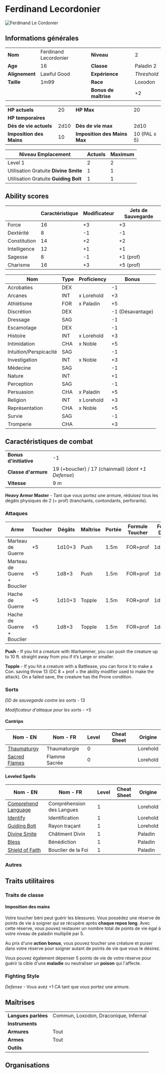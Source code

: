 # Ferdinand Lecordonier
![Ferdinand Le Cordonier](./_images/Ferdinand.png)

## Informations générales

| | | | |
|---|---|---|---|
| **Nom** | Ferdinand Lecordonier | **Niveau** | 2 |
| **Age** | 16 | **Classe** | Paladin 2 |
| **Alignement** | Lawful Good  | **Expérience** | *Threshold* |
|**Taille** | 1m99 | **Race** | Loxodon |
| |  | **Bonus de maîtrise** | +2 |

| | | | |
|---|---|---|---|
| **HP actuels** | 20 | **HP Max** | 20 |
| **HP temporaires** |  | | |
| **Dés de vie actuels** | 2d10 | **Dés de vie max** | 2d10 |
| **Imposition des Mains** | 10 | **Imposition des Mains Max** | 10 (PAL x 5) |

| Niveau Emplacement | Actuels | Maximum | 
| - | - | -|  
| Level 1 | 2 | 2| 
| Utilisation Gratuite **Divine Smite** | 1 | 1| 
| Utilisation Gratuite **Guiding Bolt** | 1 | 1| 


## Ability scores

| |Caractéristique|Modificateur| Jets de Sauvegarde |
|-|-|-|-|
|Force|16|+3|+3|
|Dextérité|8|-1|-1|
|Constitution|14|+2|+2|
|Intelligence|12|+1|+1|
|Sagesse|8|-1|+1 (prof)|
|Charisme|16|+3|+5 (prof)| 

|Nom|Type|Proficiency|Bonus|
|-|-|-|-|
|Acrobaties|DEX||-1|
|Arcanes|INT|x Lorehold|+3|
|Athlétisme|FOR|x Paladin|+5|
|Discrétion|DEX||-1 (Désavantage)|
|Dressage|SAG||-1|
|Escamotage|DEX||-1|
|Histoire|INT|x Lorehold|+3|
|Intimidation|CHA|x Noble|+5|
|Intuition/Perspicacité|SAG||-1|
|Investigation|INT|x Noble|+3|
|Médecine|SAG||-1|
|Nature|INT||+1|
|Perception|SAG||-1|
|Persuasion|CHA|x Paladin|+5|
|Religion|INT|x Lorehold|+3|
|Représentation|CHA|x Noble|+5|
|Survie|SAG||-1|
|Tromperie|CHA||+3|

## Caractéristiques de combat
| | |
|-|-|
|**Bonus d'initiative**|-1|
|**Classe d'armure**|19 (+bouclier) / 17 (chainmail) (*dont +1 Defense*)|
|**Vitesse**|9 m|

**Heavy Armor Master** - Tant que vous portez une armure, réduisez tous les dégâts physiques de 2 (= prof) (tranchants, contondants, perforants).

### Attaques
|Arme|Toucher|Dégâts|Maîtrise|Portée|Formule Toucher|Formule Dégâts|
|-|-|-|-|-|-|-|
|Marteau de Guerre|+5|1d10+3|Push|1.5m|FOR+prof|1d10+FOR|
|Marteau de Guerre + Bouclier|+5|1d8+3|Push|1.5m|FOR+prof|1d8+FOR|
|Hache de Guerre|+5|1d10+3|Topple|1.5m|FOR+prof|1d10+FOR|
|Hache de Guerre + Bouclier|+5|1d8+3|Topple|1.5m|FOR+prof|1d8+FOR|

**Push** - If you hit a creature with Warhammer, you can push the creature up to 10 ft. straight away from you if it’s Large or smaller.

**Topple** - If you hit a creature with a Battleaxe, you can force it to make a Con. saving throw 13 (DC 8 + prof + the ability modifier used to make the attack). On a failed save, the creature has the Prone condition.

### Sorts

*DD de sauvegarde contre les sorts* - 13

*Modificateur d'attaque pour les sorts* - +5

#### Cantrips
|Nom - EN|Nom - FR|Level| Cheat Sheet | Origine |
|-|-| - |-| - |
|[Thaumaturgy](./SORTS/LEVEL0/Thaumaturgy.md)|Thaumaturgie| 0||Lorehold|
|[Sacred Flames](./SORTS/LEVEL0/SacredFlame.md)|Flamme Sacrée| 0||Lorehold|

#### Leveled Spells
|Nom - EN|Nom - FR|Level| Cheat Sheet | Origine |
|-|-| - |-| - |
|[Comprehend Language](./SORTS/LEVEL1/ComprehendLanguage.md)|Compréhension des Langues| 1||Lorehold|
|[Identify](./SORTS/LEVEL1/Identify.md)|Identification|1||Lorehold|
|[Guiding Bolt](./SORTS/LEVEL1/GuidingBolt.md)|Rayon traçant|1||Lorehold|
|[Divine Smite](./SORTS/LEVEL1/DivineSmite.md)|Châtiment Divin|1||Paladin|
|[Bless](./SORTS/LEVEL1/Bless.md)|Bénédiction|1||Paladin|
|[Shield of Faith](./SORTS/LEVEL1/ShieldOfFaith.md)|Bouclier de la Foi|1||Paladin|

### Autres


## Traits utilitaires

### Traits de classe

#### Imposition des mains
Votre toucher béni peut guérir les blessures. Vous possédez une réserve de points de vie à soigner qui se récupère après **chaque repos long**. Avec cette réserve, vous pouvez restaurer un nombre total de points de vie égal à votre niveau de paladin multiplié par 5. 

Au prix d'une **action bonus**, vous pouvez toucher une créature et puiser dans votre réserve pour soigner autant de points de vie que vous le désirez.

Vous pouvez également dépenser 5 points de vie de votre réserve pour guérir la cible d'une **maladie** ou neutraliser un **poison** qui l'affecte. 

### Fighting Style

*Defense* - Vous avez +1 CA tant que vous portez une armure.

## Maîtrises

| | |
|-|-|
|**Langues parlées**|Commun, Loxodon, Draconique, Infernal|
|**Instruments**||
|**Armures**|Tout|
|**Armes**|Tout|
|**Outils**||

## Organisations 